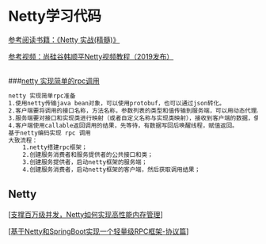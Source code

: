 # Netty学习代码
[参考阅读书籍：《Netty 实战(精髓)》](https://waylau.gitbooks.io/essential-netty-in-action/content/)

[参考视频：尚硅谷韩顺平Netty视频教程（2019发布）](https://www.bilibili.com/video/BV1DJ411m7NR)
##
###[netty 实现简单的rpc调用](https://www.cnblogs.com/yloved/p/12940619.html)
```markdown
netty 实现简单rpc准备
1.使用netty传输java bean对象，可以使用protobuf，也可以通过json转化。
2.客户端要将调用的接口名称，方法名称，参数列表的类型和值传输到服务端，可以用动态代理。
3.服务端要对接口和实现类进行映射（或者自定义名称与实现类映射），接收到客户端的数据，使用反射调用相关类的函数。
4.客户端使用callable返回调用的结果，先等待，有数据写回后唤醒线程，赋值返回。
基于netty编码实现 rpc 调用
大致流程：
    1.netty搭建rpc框架；
    2.创建服务消费者和服务提供者的公共接口和类；
    3.创建服务提供者，启动netty框架的服务端；
    4.创建服务消费者，启动netty框架的客户端，然后获取调用结果；    
```
## Netty

[[支撑百万级并发，Netty如何实现高性能内存管理](https://www.cnblogs.com/caison/p/12121029.html)]

[[基于Netty和SpringBoot实现一个轻量级RPC框架-协议篇](https://www.cnblogs.com/throwable/p/12185142.html)]

